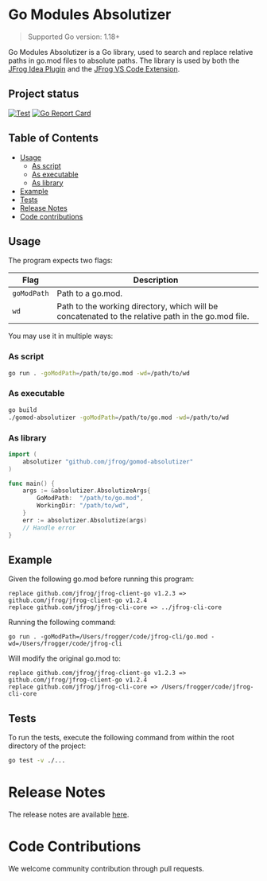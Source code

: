 # Go Modules Absolutizer

> Supported Go version: 1.18+

Go Modules Absolutizer is a Go library, used to search and replace relative paths in go.mod files to absolute paths.
The library is used by both the [JFrog Idea Plugin](https://github.com/jfrog/jfrog-idea-plugin) and the [JFrog VS Code Extension](https://github.com/jfrog/jfrog-vscode-extension).

## Project status

[![Test](https://github.com/jfrog/gomod-absolutizer/actions/workflows/test.yml/badge.svg)](https://github.com/jfrog/gomod-absolutizer/actions/workflows/test.yml) [![Go Report Card](https://goreportcard.com/badge/github.com/jfrog/gomod-absolutizer)](https://goreportcard.com/report/github.com/jfrog/gomod-absolutizer)

## Table of Contents

- [Usage](#usage)
  - [As script](#as-script)
  - [As executable](#as-executable)
  - [As library](#as-library)
- [Example](#example)
- [Tests](#tests)
- [Release Notes](#release-notes)
- [Code contributions](#code-contributions)

## Usage

The program expects two flags:

| Flag        | Description                                                                                        |
| ----------- | -------------------------------------------------------------------------------------------------- |
| `goModPath` | Path to a go.mod.                                                                                  |
| `wd`        | Path to the working directory, which will be concatenated to the relative path in the go.mod file. |

You may use it in multiple ways:

### As script

```sh
go run . -goModPath=/path/to/go.mod -wd=/path/to/wd
```

### As executable

```sh
go build
./gomod-absolutizer -goModPath=/path/to/go.mod -wd=/path/to/wd
```

### As library

```go
import (
    absolutizer "github.com/jfrog/gomod-absolutizer"
)

func main() {
    args := &absolutizer.AbsolutizeArgs{
        GoModPath:  "/path/to/go.mod",
        WorkingDir: "/path/to/wd",
    }
    err := absolutizer.Absolutize(args)
    // Handle error
}

```

## Example

Given the following go.mod before running this program:

```
replace github.com/jfrog/jfrog-client-go v1.2.3 => github.com/jfrog/jfrog-client-go v1.2.4
replace github.com/jfrog/jfrog-cli-core => ../jfrog-cli-core
```

Running the following command:

```
go run . -goModPath=/Users/frogger/code/jfrog-cli/go.mod -wd=/Users/frogger/code/jfrog-cli
```

Will modify the original go.mod to:

```
replace github.com/jfrog/jfrog-client-go v1.2.3 => github.com/jfrog/jfrog-client-go v1.2.4
replace github.com/jfrog/jfrog-cli-core => /Users/frogger/code/jfrog-cli-core
```

## Tests

To run the tests, execute the following command from within the root directory of the project:

```sh
go test -v ./...
```

# Release Notes

The release notes are available [here](RELEASE.md#release-notes).

# Code Contributions

We welcome community contribution through pull requests.
